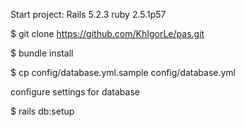 Start project:
Rails 5.2.3
ruby 2.5.1p57

$ git clone https://github.com/KhIgorLe/pas.git

$ bundle install

$ cp config/database.yml.sample config/database.yml


configure settings for database

$ rails db:setup
